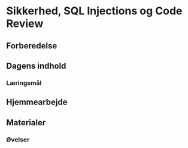<script src="https://code.jquery.com/jquery-3.2.1.min.js"></script>
<script src="script.js"></script>

# Sikkerhed, SQL Injections og Code Review 

## Forberedelse


## Dagens indhold
### Læringsmål

## Hjemmearbejde

## Materialer

### Øvelser
